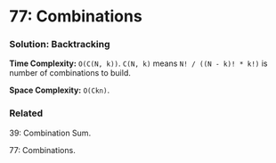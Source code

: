# 77: Combinations

### Solution: Backtracking
**Time Complexity:** `O(C(N, k))`. `C(N, k)` means `N! / ((N - k)! * k!)` is number of combinations to build.

**Space Complexity:** `O(Ckn)`.

### Related
39: Combination Sum.

77: Combinations.
